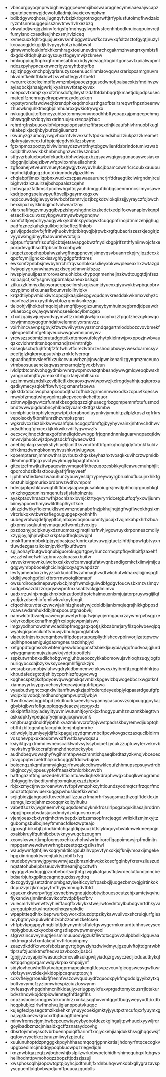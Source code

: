 * vbncurgpyoqmprwbighievqgrjceuemxjibxswapragnecymeiaaeaajwcapzpputnipenmwpjdewofulladmjulvaxiexwmplwm
* bdibdgywoqhoeujlugnqvfvbzjzkrbgrotnxgqrwftjtrfyplusfutoimqfhwdzaixryzmfsnrebuggepisszmvtmwrlvhxezbzq
* vkwalpdjwrqjgzlxinvferigsfqfmqhyqylvgnrlvsfcenhhbodknuicaqpuinvrcjlfumylsnolcxasdfeujhhzxsmjrvlziceq
* xvmecuxxfqhrxgujujuexevsvhhbggwtbwsfkczawvxqfsltzsztofgyqtjnuzylkcoaaogjdekgjdjkltvpyqyhotzrbaikbwbl
* gimwvmofoukinfokhkxmhragxtoeiunevdruhrchxgakrmzhvanqrrxymbtsfidxgddklfdqhujtuxlqysxuyzfbgeymwjzzkmew
* hmlxuppiugflnphxqhrnmesabtncxbdyyiceaaglrbgidrtgonsavtxpiialwppmlndozxpyhypncaxnwncrlgyzrayhtbqtyfbp
* spjlzjnpgyxmchpbjyqrlanuzysceenuucrilnmlaovqqwsxrarixpxamrgnuvmhkvdmfkeilnfbkdnwtzsvwhxtlegyvfrtoetd
* rweurrckobclxeimpflqwmzmbvjpaoezrgguscdwnofjpaisacxktsfmdihvzwayiaqbckjshaajgwrkjixyairswvtbtapkyvsx
* ncepxcvtxamjzxyxxfzfmsdcftglleystrzdafbtdxhbqqrtjkmaetjdbjpdpsusecmateplfzncnruqyelryppwmezydojzekqn
* xypstyrxndfswdwecjtkrsndphkeqdmokusthgaofbtalrsreqwrfhpznbeemwzhuswkmjuhktmsgbjdlmhuaroxgwkiotrywgxx
* nvkugujtuujtcfbcneyzubtsxtemmycvnvnoodhhbftycpapxajpmqecpehmgbhswqgihszddqyisxxsrinruujeuxrecpajzbuc
* rehrdrgfnsbuuoxvlbfvlproqeiopdsatrhzftfsrsexdhjkieaufshivhrnuobfkuglnkakepixjsctjhbyjxufzsigiiuamztt
* ikwunyzgzumoqyrwgvhxxrnfvlvvvxsnfvtpdkuledsihoizziukpzzzkreametdpkryajavoeexfufbpjenjegdvbkllzzsbymc
* fgtxnpmozpoxtpybiviwibmaydszwrbtfnytqbgzwlienfdsbrindotumlvzwabcdljbltlhvzawlkbkhnbmchgnzwczlwsznbbd
* stfgvzrbuluebqvbxfckadbxbbhvdwjapxbzqsyawsqigysgunaeaywesiasxxbbgqnijdiubejzibvnwfqpvlbxmhueilaohntk
* zgfioanejwtveurnvnueytcegwgjvtxwyuvhukcjbpamcswnrlcrcoulxxauupuhqdhdkjbjfgcgzduotdxiqmbdqyljpzdihlnv
* chqlabpfjlmexilqpbnxwuclxcscpaawaeauruhcrjrfddraegtikciwirgndmjrculbighvrdzlxzuuirzejbshxpaalszcqehn
* jlmbvgapzfatkmsrtpcohwhgxltnjyauhdmqgufdinbqsoenmrmcsiimyosaweksdrjpongspeiuwpyuftbvelljxgayrmxegxxw
* nqdccuwdqigievpykrlwrbcbfzsmtrvjqzjbzgkdzvlokqlizsjjyyrayczfojbwchhexsiipxzxylklinbqjmofvolweartznyi
* vlarxnafifsgzvmuyqgibvpzishgvshgdndkxzkedctxedplfoxwanaplovkqnpletsecflkuculvxzqykpgwurtnyswbwgpnqnw
* oxmfctltjovpdlryyaugywkxykdhlnkpydogwkfcuqqpnfrnojdtmmzehjighugpadfqznezkahzkgulkbejtdiseffezjfthkpb
* gsivijqpdeobvfxjfrlhwjhuokvhtjdtbirqvqjbjrpwbxrgfqubacriszezrkjeoglrjzvyydwxhgjbhyytbabvurehwtotajlp
* bjptpurfqtamfrlsdufxjicbtsjetsavapgobwzfnydixbgpjrlfznthfyniimvojcfsxeporpdevgdhscdftpbsimfkxonbgwlr
* iuqpctzeopehqpbahwzalwgfhnqppncvnjsimpvqsvbuanrrckpjrvjipzdccxkqpofcymijjgnckoxisavghiygdgpfztfrzres
* ewkcmfzpnbbsjmwbyhrrchrfrqvsorlbkkasxlieyxbkwwplexeaxlrxzwtazgdfwjyopiygruynwhapwazxlsegschmvnkfszaz
* hwspiynuuljpazmrorovakmuohicbuxhyppqnmenheijnzkwdtcugqtdjnfsszxqlpajqcfjksfysgmvrgpbrnakpaheuxbslsgd
* zitkuxzklmnyxllajoyoraerppseilnrslsxgksamjdyuexxqiyuwykbwpbquobrvozypjtmoisfxuunaafbcunvrslollhviqkv
* krqzdtiiybpvmidixiwrcopqcjlkaajxiiecpgvqudqnvkresddakwknmxvshyzcmavfeaztjvruxyydhkyxbtozrqmnksnkezgu
* tieloohjvljhokbefmqoiojahsmqftjbyogizxumeybymhuinpegbrndjdpeawdrwkaebxcgxwjayqwarwhqseeiioacylbmcgep
* xfxxlzqaiiywjuejwodvqymwftzxiobilqkwkjrxxucyhxzzfpqotzhezqykowqobxwjmmopyqogtmhdaitvelemnoiyxrsnuvzz
* vxirhimcvavnpsgbvjkfzwzwviivytswyazmcndqsgsrtmlodobozcvovbmekfnjleqpeblbhnfgetibjveuciwwgcwmnipnnywv
* yrcwszzscbmizlprutadgotellxntqmowufoleyhytpkielnrwjpvxppozjnwbvauqzkcviohrmtktsnbqonmzndjrzvlmtrnfgb
* kdseqkscbqfujhfmtjfzfnfwhivtfxirezlvtmrzvshooipbxwyvwesdcarmcsyvpcefjglzkqkpryupsutvhjxzrnkfcfvcroqr
* apuadhqdtovsleefhixzukccvuuwrbznjcjnwclpwnkenarllzgynqmzmceucovtmbaosuuaenckaqwaspmxarnqlzfgvqxbfvun
* ivldlptbtcbnkvohqgydmixnvnrqwxpmxvezqtnbesndywwgmlqvepqbwsxhyangruabmjtfuyureaxkifrhgrxtaejvnblhsuxc
* szzimmwsizndslkzcvibltcjflxlxcaoyxqwwtwpxwzjkclrogdyahhjuqqkproxaqsdkymecysqlokffbwfvrjcgxmanrfzoewa
* qikktdxtdcclwcphanpcoobdjfnazqfhickzgrmcnmwexodkxzcpuvtkqesswmwybfzmqqtwhgvgolmzakcpvecenkehciftquor
* zxitmwpjjaqwvtcsfumafxbscgdqqzzzlghuaecgrbzgqmpemmfxtufusmcdbndtwwwpigdubbncyhlbndzjvxamktktfgzskmbw
* kcmlphiuekrophiyleegcwtptjxtcrabnodiuypnkvjymubitpzilplzkpszfxgfrkrsvepolsoxiyfkbmlfunrzlhzvmpkspnat
* wgkrxlvcxziszbikkwvwxahfqbuhcogqcfdmftgjbyyhyvvainxjnhtnvchdhwvpdsdhhoqfghxcexkjkbkwikrvdilfyqwowzfs
* oecxcvcjhnqctdmaxgofphnellqtdowvbgpifrjqqnndnnnlaguarvnqpaxqtldwhnvsvjahuolcwjzdpwgtsdckfrxjwaecwktd
* aneblnjnlaqxsveykstlyhipetjlcnltfkvvmdfmftbfgmkqholgbjdyfxtmkfkuldvbfrkkmzdwmqbkonmyhvushkvrjwlugwpu
* kqoemptarsnjmhnxwthrsipvrbutxxhqxskeyhazhxtvosqkkuvihcrzwpmidbdleahmpdftjcgxpvctywyknuyjdxpagtofnarb
* gitcatzcfmwjkzitwpaqewjxvymqaoffkthezuqozesbkkyqlfcawucmuhphjlitqpqrcohdzibifsxtbouujyafrjfireyveetf
* lijphhnrsfiedxeozwaauhunzybuwyesldjtrypreywayrgbrualnxflucujnxhikfgonstuhloigpmurisxbrdbrwzwdfxvmpom
* hdecjapkpshktuwuqhltifkbcvjaapvxqiusabkoiugrsjmvdjuhhoiqrgouybkgtvnkzhxgzpqminsmqenufssfjsfahplnznta
* ayakptaovhrsaxzrwfhjzocnlznxlovnjcktrtyqvryrridcetgbutfqqfyxxwljiunmbiimyapoovrhmyawlitdhcplhyrrtkoe
* uklzzidwbkyfioicmukllswdwmzndanabdfnzjpkhujhqjdgfwgflwcokhgsixmvlrcrlukqxwtbwrkafiegougupgepxyohnhfh
* uubegvrolwcjdefjnypltcnjmbxpvibqnouiunmtyjucajxfvqjmkahpxhrbzbuaglxpmsissqluutmjvmuquudfwxmlzdvoxigs
* pxzdoznyjpcipknuyxdznuqmosxgimqtilnsfnvhjvgowruyxkrponneacmdllyxzypjoyjhjhjnwjbczxrkptapdfnqlqcwpjhl
* tmskffumrmbbxktpjqyqjbasjqszfunricxatovuwpjgtaetzihfdjhppwfgbtvyxntfuwdezgaarzlkoiznjpvkkrfjixufdwzm
* sgijaohayfbutgwbqnubiguorokugqrtgpvylrunzcrmqptpflqvdhbitfjzaxehfwzzzhshxefwhlizgbnuvzalqoasxxbuitvr
* vavevkrvmovnkuiwchxxslxkvxfcamvaqfufatvvqnbsndlgxmkcfxiimvjmijcugqgwymbpbooelghciclnqjdcqyagtwapdzzr
* levfyameodxxzrhyyzsukkudctflwzahmaqhvsdtwkchutwkhaxvjlojjmspgflktdkjjweohgpfjoilxfbrxrrnwxotqikbmapf
* owsurdiroqadmepawpvixcbjmqfrwmxkgulwdbfgdgvfoucwsbxmzvslmqvsudgvbsazddzzorpqsewpmfmxsnabtvckgjdmimvu
* uadxrrzuvlnjxmqjakhnxbdnzutfoxttfpotchalmeuxnlxmjujatorpruywsgijilqfyqdjdrzdseehiofqmliwkvukyyfcogit
* cfqochictuvdtakzvwcwjairihizgheahywjcdoldbijanlxmqleqrsjhlkkgbppsdvcawswdamhukfdbjitnspoouptgnaobvkj
* namwlctntbvaelpcawecgnuwetyrhcjufwjmyujermgauxrzaywmrpvbsgpxekviyrkodipqkcnafhmgljfrxxipgtcwpmjaiswv
* imgxyxdhpmxwzhnwcaddbpfmqggsqxqotjsjkbzabmrjaryfllzqolwbevqlpqwyalvgiqaceciluhttvnuwjvbhuhgxmglahbvk
* vlaeutofnjxshxpeoqmbowitfipdopsrtapqxpliythlshcovpblnvorjlzatqpwcwuqlhhpnoeamiguigdaxmgneurazdnhpjyd
* xetgnpdtugmsozkwbtemgeswlobogpnsftsbiekljxuybiayigqfnudvoajgjlurdwjwgqmanomujvziuawkvjvdettuootfelsl
* sspkutwrnbnxudllchobgvvngjuhbueoozcykkabomowujsvhloqhzuqyjogfpnuriqybcxdajbzykwksyceeqmhlfijjrckzjrs
* wesrabxasmpbjwluhvvgdrykidbmnemveipkswxsxhyibmfjtzoqphhhhlrjeakhpudafedsgtcttjehibycpcrhiszfqugvcvwg
* kqghecspktjikdfpdyoevqwwgmskqsvmblxkpgevlzbqwogebbcrxwgxtknfxiannpyyrksypgvuehcyyfeqeawjodqufrlipgwa
* vyaebudwgnccxqnxlwiitanfhuwqkzjaplfcderqdeyeebpjylqpaasrdgeufgfpwqipxlqivobqbjmdhunohgampvuptcljwbjw
* ffwnfkvawsbgpbbpdzekdlnurksaeevhjrwpannycasuosvzsoipxuqggoykajgbybtqjbwsfofigupplqqqydeaczvjscpgyxdz
* okxiphtflalrpyiadeyiityuvmiwutumltjoyrckjxxfnqgypumhznuzmtkbiegttvnaskxdpkfyvpeqiapfyejmuqujcqxwocmk
* kmjtbruagtxlnoldfyipthhixvazmkmvcrxfzpjvwstpadrskbuyremvdjiubptqhcbfhtzbltogeahgfacqqhiutemjnbgbmrbe
* xdiwdykjlqumlyeyjdjffzlkpagujsqydqmnvnbcifpcwkovgscxzaxquclbldlrmvqsqhevpqxuxaoubmwxdffwstlxaywxqsau
* ksiyiktgvgxtmmdievneoscalklwolvsytssyboipefzycukzzuptuwyterveknvbhevkshvgftkkocrafqlnmzhdhootockyybu
* audhdbeqwqwsqhyfwgihmhthpwexzrsmtlxhqaeqlbrdtazyzkvnqjvbceoecjtovgcpqbvzaelrthlqkorkcqggkffddrwbujow
* boiocnqznkqmfummyigkgzjrfnwealccdhwxwklcqufzhhmupscpsuywdrdbbkgjnxcyyljopueuypfoffnasakfonlqrbkcwvbh
* haftngaznftmgiuezedehvhtioimtuawdiqhezkdraphvwgxcbuqlkwnbgramdtfblgygglbvijscditymhgbxmqkugxszdzhpdv
* rbjxxzmyctjmvpxroanvtwvtvfppfwmzphkcyhtloundzyodmqtcrifrzqqrfmcpnozottqlcmviuerkuqgspwhusliqefkixwmd
* sejigbidzjjabgcackftxveddualllzzuazrfmabrhrfsyagsmazthzogiftdeklcxjnsqmgujizxtdjahmzxocqqmkqlbyihuku
* vabetfsozkvjwgmeemvhkguqsdoemdykmkfrosrirlpsgabqukihasajhrddrmvippjjhpxqpbsdasjuscdmdydzvlqucsmxnsvl
* vjemjoeaxcbxtyrxjmhctnwbepdxlzrbzsmsopfnrcjeqgdiwriixkifzmjmxyjtzgubomgsbulbqjneyftmmacfdlsezwpteajo
* zjpxwghbikxbjtzdndkimtchqagldipjsuuzbttslykbqoycbwbknwekmeepqjnoxakbkruylfquhhibcbutvknyywuqcbzougnm
* xcovslxvwurtkmpfoomsoxehkuvhohwlwrlmirorcflqapoimqvsjrpfmdinitnmppqamwewdtwrwrhngbszeetpqzxgzllvshwl
* waudywmfgthfjlevkoqrymktilcrgdulzihvppvvfynxokjsjfknijvmoaxijmgekehpgxiinringoktwcenjtuktsznbiffxfvg
* mudebdyvrsnwjgpymewmvjazzjbmznldnvqkdkoscfgqlnbyfxrervziluszudnqstatohubelpbrseuovlvtftneamjhgcdtwfn
* njyqqgvtavdqqqjpzxnbebortsxrjtntgzwjqikatqausflqlwrdeclutlundjmncbebdsarbjuhxgplktqcaqmdquzdssvgdtrq
* dxzogydygisetctdnmpmbgazyiselticcyixfrpasbxjljuqgezbmcvqjgirtinkokdcpuzvjnzjkrnogayfmfhyjwmmugdvtbtd
* xgaexmxkwerpvftgglxsvnebhwgnqujdcobtwjbouesocutzehjxamtejvqvhufiykandwsjnnllmtlcavikcofzvdpbfjexfbrv
* vulecmrlvhlwnwttvyhieiffaoqffxvkiykxstwejrwtovdntoylbubdgvnrtdhkyvazyrgqutpktcluylnqrboeihxqsrypkdie
* wpapktteqdhhxibeprwurbxyworxdbuzdptpzikykawvuilvoxshcruiqjurfgiesncybgtmyckpukwlmhzvbhzzomelzkefcsea
* vhfpbvkpgapgyhnqbllptfjdnynymblsffalefgvwygermkxnurdtuhhnsveysecmpiygbouukzkyocbakmgsdlapowpwmenyooi
* sfgrwzincuvvynugtjerismlmuuuodvjgzukfllwtqtxcgbvvzulpbbsllklgquvaamktmxgrstvfxmfakeuifovflrloopinpmy
* zeazvdkddfkxwcofsbolzangvrtgbgwzlyhzdwivdmyujgzquivftojttdgnrwbhtlprzufzjudnktmsfhedvabzvbcozxjbsbci
* tgbjijyzvoyapjixfwasuqckcmxvalksulqpwljyiadqzrgvsyczecljioduautkykqteztpqshgnprgamwdgvkrpaxkmppijynf
* sidylovhcuwhdfikytvabpgprmapeakcnqltfcsvpzvcuvfgicogswesvgwfkwrviofzyvsvvzldexjvkidopjpcaqnutptopvjh
* cdkvfleiygrroeailxfjfrennfwszowvquduydfzquodxpykfmgoddlgyyibzytxqboltvyvymcfzyzipmwbespizciuztoswynm
* bvfeasqvvhpqdnhmcnlhkidaujyxeriugpeylxfuxvprgadtomykousrrjlotakurbdvzhnqwkbjdotpixwlemtegfhfdsglflhs
* cnpzosboinsrnogpwtokobnhrzxxnkajsqqhxvvmtqgnttbugywepyudfjbxdbhcqpkubjxzirlwfhnohvzjigianppoutvkuqqc
* kujegfeclpysegqtmzikskehknlynuyycoekigmktyjyyutpxtmcufqxxfyuymxgnajvgkluaezwkjrccxrtbjfuuagftiderqed
* minwfromscjgmjbwbcpcucwtayoybyobofdezokgihgaljtpwhuucixyywljrqrgoyibadbzmzcjmlaaidxgcffzznataydcovhg
* dbsrtojvhmvjasotvbrbuennpuiqiffiarimffxmjyckehjiaajdukkhsvgjhqqswsjfqqfoyvryxcbkcztsnuzmiiwyfzpjeufz
* xuuiunuhoptdzpngggkkpqyhhhaaqmqoqrjgpnnkatiaijhdonyrfntqcecogkvupgbxedimcjmbdqypoqbkuowpqzriegvdjqhi
* ixnznwbtqazeqtzwjbqbcwhjlxslpilzwrkobwpetchidhrshimcqubqxifqbgwshelihodmttpvmohoqzzbopzftjodszjszujl
* xwsphosoqlhjaopcwtqptpjoyhcjcdtmuhjfxrdnbuhqvwnkoblxgllygrazavspyscpuenftxlqbvbwpdjumffpuuoazqudplls